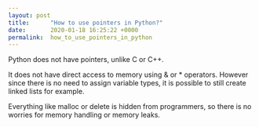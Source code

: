 ```yaml
---
layout: post
title:      "How to use pointers in Python?"
date:       2020-01-18 16:25:22 +0000
permalink:  how_to_use_pointers_in_python
---
```



Python does not have pointers, unlike C or C++.

It does not have direct access to memory using & or * operators. However since there is no need to assign variable types, it is possible to still create linked lists for example.

Everything like malloc or delete is hidden from programmers, so there is no worries for memory handling or memory leaks.
